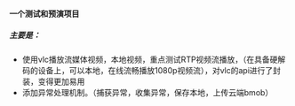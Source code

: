 #### 一个测试和预演项目
##### 主要是：
- 使用vlc播放流媒体视频，本地视频，重点测试RTP视频流播放，（在具备硬解码的设备上，可以本地，在线流畅播放1080p视频流），对vlc的api进行了封装，变得更加易用
- 添加异常处理机制。（捕获异常，收集异常，保存本地，上传云端bmob）
 
